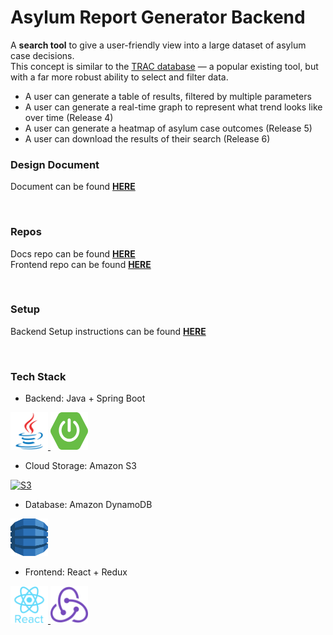 # Asylum Report Generator Backend

A **search tool** to give a user-friendly view into a large dataset of asylum case decisions. <br/>
This concept is similar to the [TRAC database](https://trac.syr.edu/phptools/immigration/asylum/) — a popular 
existing tool, but with a far more robust ability to select and filter data.
* A user can generate a table of results, filtered by multiple parameters
* A user can generate a real-time graph to represent what trend looks
  like over time (Release 4)
* A user can generate a heatmap of asylum case outcomes (Release 5)
* A user can download the results of their search (Release 6)

### Design Document
Document can be found [**HERE**](documentation/design_document.md)

<br/>

### Repos
Docs repo can be found [**HERE**](https://github.com/BloomTech-Labs/asylum-rg-docs) <br/>
Frontend repo can be found [**HERE**](https://github.com/BloomTech-Labs/asylum-rg-fe)

<br/>

### Setup
Backend Setup instructions can be found [**HERE**](https://www.notion.so/bloomtech/BE-Local-Setup-794f197185c046ccb9e2e9f073268cbe)

<br/>

### Tech Stack

- Backend: Java + Spring Boot
<p align="left">
<a href="https://www.java.com" target="_blank" rel="noreferrer"> 
<img src="https://raw.githubusercontent.com/devicons/devicon/master/icons/java/java-original.svg" alt="java" width="60" height="60"/> </a>
<a href="https://spring.io/projects/spring-boot" target="_blank" rel="noreferrer"> 
<img src="/documentation/images/spring_boot_logo.png" alt="spring" width="60" height="60"/> </a>
</p>


- Cloud Storage: Amazon S3
<p align="left">
<a href="https://docs.aws.amazon.com/AmazonS3/latest/userguide/Welcome.html" target="_blank" rel="noreferrer"> 
<img src= "documentation/images/s3_dynamodb.svg" alt="S3" width="60" height="60"/> </a>
</p>


- Database: Amazon DynamoDB
<p align="left">
<a href="https://docs.aws.amazon.com/amazondynamodb/latest/developerguide/Introduction.html" target="_blank" rel="noreferrer"> 
<img src= "documentation/images/aws_dynamodb.svg" alt="DynamoDB" width="60" height="60"/> </a>
</p>


- Frontend: React + Redux 
<p align="left">
<a href="https://reactjs.org/" target="_blank" rel="noreferrer"> 
<img src="https://raw.githubusercontent.com/devicons/devicon/master/icons/react/react-original-wordmark.svg" alt="react" width="60" height="60"/> </a>
<a href="https://redux.js.org/" target="_blank" rel="noreferrer"> 
<img src="https://raw.githubusercontent.com/devicons/devicon/master/icons/redux/redux-original.svg" alt="react" width="60" height="60"/> </a>
</p>

